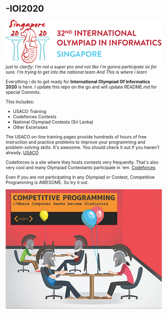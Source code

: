 # -IOI2020
![Image](ioi-website-logo.png)
*just to clarify: I'm not a super pro and not like i'm gonna participate ioi for sure. I'm trying to get into the national team And This is where i learn*

Everything i do to get ready for **International Olympiad Of Informatics 2020** is here.
I update this repo on the go and will update README.md for special Commits.

This Includes:

- USACO Training
- Codeforces Contests
- National Olympiad Contests (Sri Lanka)
- Other Excersises
  
The USACO on-line training pages provide hundreds of hours of free instruction and practice problems to improve your programming and problem-solving skills. It's awesome. You should check it out if you haven't already.
[USACO](https://train.usaco.org/)

Codeforces is a  site where they hosts contests very frequently. That's also very cool and many Olympiad Contestants participate in 'em.
[Codeforces](https://codeforces.com/)

Even If you are not  participating in any Olympiad or Contest, Competitive Programming is AWESOME. So try it out.

![Image](programming_01_0.jpg)

